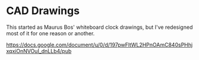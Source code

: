 # CAD Drawings

This started as Maurus Bos' whiteboard clock drawings, but I've redesigned
most of it for one reason or another.

https://docs.google.com/document/u/0/d/197pwFltWL2HPnOAmC840sPHhjxqxiOnNVOuI_dnLLb4/pub
